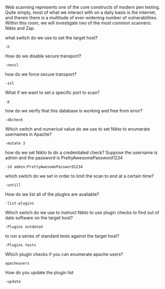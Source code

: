 Web scanning represents one of the core constructs of modern pen testing. Quite simply, most of what we interact with on a daily basis is the internet, and therein there is a multitude of ever-widening number of vulnerabilities. Within this room, we will investigate two of the most common scanners: Nikto and Zap. 

what switch do we use to set the target host?

`-h`

How do we disable secure transport?

`-nossl`

 how do we force secure transport?

 `-ssl`

What if we want to set a specific port to scan?

`-p`

 how do we verify that this database is working and free from error?

 `-dbcheck`

 Which switch and numerical value do we use to set Nikto to enumerate usernames in Apache?

 `-mutate 3`

 how do we set Nikto to do a credentialed check? Suppose the username is admin and the password is PrettyAwesomePassword1234

 `-id admin:PrettyAwesomePassword1234`

 which switch do we set in order to limit the scan to end at a certain time?

 `-untill`

 How do we list all of the plugins are available?
 
 `-list-plugins`

 Which switch do we use to instruct Nikto to use plugin checks to find out of date software on the target host?

 `-Plugins outdated`

 to run a series of standard tests against the target host?

 `-Plugins tests`

Which plugin checks if you can enumerate apache users?

`apacheusers`

How do you update the plugin list

`-update`

